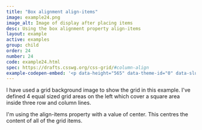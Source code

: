 ```yaml
---
title: "Box alignment align-items"
image: example24.png
image_alt: Image of display after placing items
desc: Using the box alignment property align-items
layout: example
active: examples
group: child
order: 24
number: 24
code: example24.html 
spec: https://drafts.csswg.org/css-grid/#column-align
example-codepen-embed: '<p data-height="565" data-theme-id="0" data-slug-hash="WQNqKy" data-default-tab="result" data-user="rachelandrew" class="codepen">See the Pen <a href="http://codepen.io/rachelandrew/pen/WQNqKy/">Grid by Example 24: align-items</a> by rachelandrew (<a href="http://codepen.io/rachelandrew">@rachelandrew</a>) on <a href="http://codepen.io">CodePen</a>.</p>'
---
```


I have used a grid background image to show the grid in this example. I've defined 4 equal sized grid areas on the left which cover a square area inside three row and column lines.

I'm using the align-items property with a value of center. This centres the content of all of the grid items.
